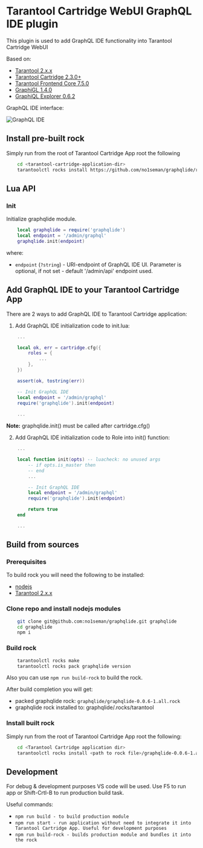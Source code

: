 # Tarantool Cartridge WebUI GraphQL IDE plugin

This plugin is used to add GraphQL IDE functionality into Tarantool Cartridge WebUI

Based on:

- [Tarantool 2.x.x](https://www.tarantool.io/en/download/)
- [Tarantool Cartridge 2.3.0+](https://github.com/tarantool/cartridge)
- [Tarantool Frontend Core 7.5.0](https://github.com/tarantool/frontend-core)
- [GraphiGL 1.4.0](https://github.com/graphql/graphiql)
- [GraphiQL Explorer 0.6.2](https://github.com/OneGraph/graphiql-explorer)

GraphQL IDE interface:

![GraphQL IDE](https://github.com/no1seman/graphqlide/blob/master/resources/graphqlide.jpg "GraphQL IDE")

## Install pre-built rock

Simply run from the root of Tarantool Cartridge App root the following

```sh
    cd <tarantool-cartridge-application-dir>
    tarantoolctl rocks install https://github.com/no1seman/graphqlide/releases/download/0.0.6/graphqlide-0.0.6-1.all.rock
```

## Lua API

### Init

Initialize graphqlide module.

```lua
    local graphqlide = require('graphqlide')
    local endpoint = '/admin/graphql'
    graphqlide.init(endpoint)
```

where:

* `endpoint` (`?string`) - URI-endpoint of GraphQL IDE UI. Parameter is optional, if not set - default '/admin/api' endpoint used.

## Add GraphQL IDE to your Tarantool Cartridge App

There are 2 ways to add GraphQL IDE to Tarantool Cartridge application:

1. Add GraphQL IDE initialization code to init.lua:

```lua
    ...

    local ok, err = cartridge.cfg({
        roles = {
            ...
        },
    })

    assert(ok, tostring(err))

    -- Init GraphQL IDE
    local endpoint = '/admin/graphql'
    require('graphqlide').init(endpoint)
    
    ...
```

**Note:** graphqlide.init() must be called after cartridge.cfg()

2. Add GraphQL IDE initialization code to Role into init() function:

```lua
    ...

    local function init(opts) -- luacheck: no unused args
        -- if opts.is_master then
        -- end
        ...

        -- Init GraphQL IDE
        local endpoint = '/admin/graphql'
        require('graphqlide').init(endpoint)

        return true
    end

    ...
```

## Build from sources

### Prerequisites

To build rock you will need the following to be installed:

- [nodejs](https://nodejs.org/)
- [Tarantool 2.x.x](https://www.tarantool.io/en/download/) 

### Clone repo and install nodejs modules

```sh
    git clone git@github.com:no1seman/graphqlide.git graphqlide
    cd graphqlide
    npm i
```
### Build rock

```sh
    tarantoolctl rocks make
    tarantoolctl rocks pack graphqlide version
```

Also you can use `npm run build-rock` to build the rock.

After build completion you will get:

- packed graphqlide rock: `graphqlide/graphqlide-0.0.6-1.all.rock`
- graphqlide rock installed to: graphqlide/.rocks/tarantool

### Install built rock

Simply run from the root of Tarantool Cartridge App root the following:

```sh
    cd <Tarantool Cartridge application dir>
    tarantoolctl rocks install <path to rock file>/graphqlide-0.0.6-1.all.rock
```

## Development

For debug & development purposes VS code will be used.
Use F5 to run app or Shift-Crtl-B to run production build task.

Useful commands:

- `npm run build - to build production module`
- `npm run start - run application without need to integrate it into Tarantool Cartridge App. Useful for development purposes`
- `npm run build-rock - builds production module and bundles it into the rock`
